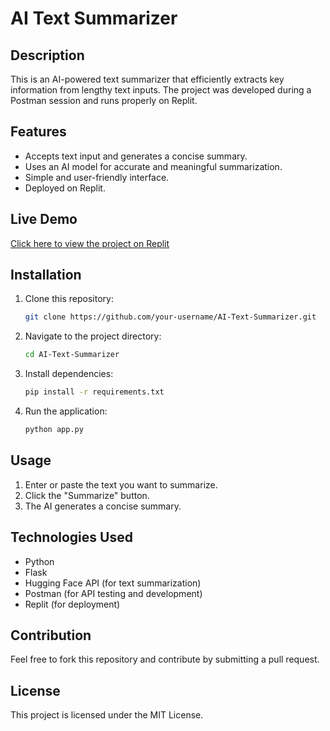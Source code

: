# AI Text Summarizer

## Description
This is an AI-powered text summarizer that efficiently extracts key information from lengthy text inputs. The project was developed during a Postman session and runs properly on Replit.

## Features
- Accepts text input and generates a concise summary.
- Uses an AI model for accurate and meaningful summarization.
- Simple and user-friendly interface.
- Deployed on Replit.

## Live Demo
[Click here to view the project on Replit](https://replit.com/@Bijo82/AI-Text-Summarizer-App?v=1)

## Installation
1. Clone this repository:
   ```bash
   git clone https://github.com/your-username/AI-Text-Summarizer.git
   ```
2. Navigate to the project directory:
   ```bash
   cd AI-Text-Summarizer
   ```
3. Install dependencies:
   ```bash
   pip install -r requirements.txt
   ```
4. Run the application:
   ```bash
   python app.py
   ```

## Usage
1. Enter or paste the text you want to summarize.
2. Click the "Summarize" button.
3. The AI generates a concise summary.

## Technologies Used
- Python
- Flask
- Hugging Face API (for text summarization)
- Postman (for API testing and development)
- Replit (for deployment)

## Contribution
Feel free to fork this repository and contribute by submitting a pull request.

## License
This project is licensed under the MIT License.
